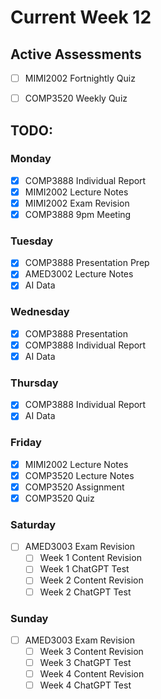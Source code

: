 # Current Week 12

## Active Assessments

- [ ] MIMI2002 Fortnightly Quiz

- [ ] COMP3520 Weekly Quiz

## TODO:

### Monday

- [x] COMP3888 Individual Report
- [x] MIMI2002 Lecture Notes
- [x] MIMI2002 Exam Revision
- [x] COMP3888 9pm Meeting

### Tuesday

- [x] COMP3888 Presentation Prep
- [x] AMED3002 Lecture Notes
- [x] AI Data

### Wednesday

- [x] COMP3888 Presentation
- [x] COMP3888 Individual Report
- [x] AI Data

### Thursday

- [x] COMP3888 Individual Report
- [x] AI Data

### Friday

- [x] MIMI2002 Lecture Notes
- [x] COMP3520 Lecture Notes
- [x] COMP3520 Assignment
- [x] COMP3520 Quiz

### Saturday

- [ ] AMED3003 Exam Revision
  - [ ] Week 1 Content Revision
  - [ ] Week 1 ChatGPT Test
  - [ ] Week 2 Content Revision
  - [ ] Week 2 ChatGPT Test

### Sunday

- [ ] AMED3003 Exam Revision
  - [ ] Week 3 Content Revision
  - [ ] Week 3 ChatGPT Test
  - [ ] Week 4 Content Revision
  - [ ] Week 4 ChatGPT Test
